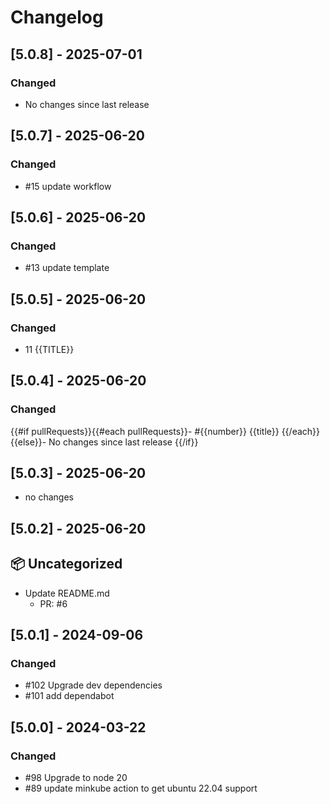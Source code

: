 # Changelog

## [5.0.8] - 2025-07-01

### Changed

- No changes since last release

## [5.0.7] - 2025-06-20

### Changed

- #15 update workflow

## [5.0.6] - 2025-06-20

### Changed

- #13 update template

## [5.0.5] - 2025-06-20

### Changed

- 11 {{TITLE}}

## [5.0.4] - 2025-06-20

### Changed

{{#if pullRequests}}{{#each pullRequests}}- #{{number}} {{title}}
{{/each}}{{else}}- No changes since last release
{{/if}}

## [5.0.3] - 2025-06-20

- no changes

## [5.0.2] - 2025-06-20

## 📦 Uncategorized

- Update README.md
   - PR: #6

## [5.0.1] - 2024-09-06

### Changed

- #102 Upgrade dev dependencies
- #101 add dependabot

## [5.0.0] - 2024-03-22

### Changed

- #98 Upgrade to node 20
- #89 update minkube action to get ubuntu 22.04 support
